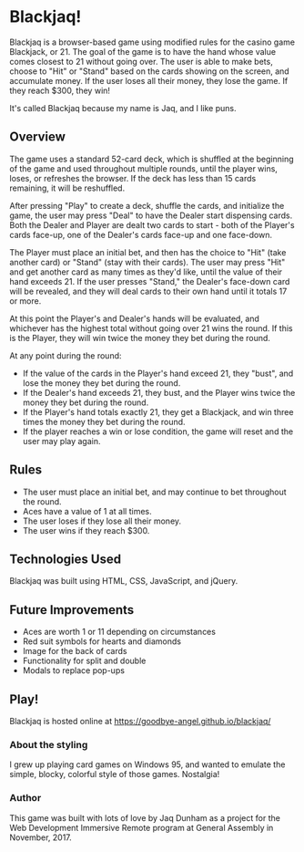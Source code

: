 # Blackjaq!

Blackjaq is a browser-based game using modified rules for the casino game Blackjack, or 21. The goal of the game is to have the hand whose value comes closest to 21 without going over. The user is able to make bets, choose to "Hit" or "Stand" based on the cards showing on the screen, and accumulate money. If the user loses all their money, they lose the game. If they reach $300, they win!

It's called Blackjaq because my name is Jaq, and I like puns.

##  Overview

The game uses a standard 52-card deck, which is shuffled at the beginning of the game and used throughout multiple rounds, until the player wins, loses, or refreshes the browser. If the deck has less than 15 cards remaining, it will be reshuffled.

After pressing "Play" to create a deck, shuffle the cards, and initialize the game, the user may press "Deal" to have the Dealer start dispensing cards. Both the Dealer and Player are dealt two cards to start - both of the Player's cards face-up, one of the Dealer's cards face-up and one face-down.

The Player must place an initial bet, and then has the choice to "Hit" (take another card) or "Stand" (stay with their cards). The user may press "Hit" and get another card as many times as they'd like, until the value of their hand exceeds 21. If the user presses "Stand," the Dealer's face-down card will be revealed, and they will deal cards to their own hand until it totals 17 or more.

At this point the Player's and Dealer's hands will be evaluated, and whichever has the highest total without going over 21 wins the round. If this is the Player, they will win twice the money they bet during the round.

At any point during the round:
- If the value of the cards in the Player's hand exceed 21, they "bust", and lose the money they bet during the round.
- If the Dealer's hand exceeds 21, they bust, and the Player wins twice the money they bet during the round.
- If the Player's hand totals exactly 21, they get a Blackjack, and win three times the money they bet during the round.
- If the player reaches a win or lose condition, the game will reset and the user may play again.

## Rules
- The user must place an initial bet, and may continue to bet throughout the round.
- Aces have a value of 1 at all times.
- The user loses if they lose all their money.
- The user wins if they reach $300.

## Technologies Used
Blackjaq was built using HTML, CSS, JavaScript, and jQuery.

## Future Improvements
- Aces are worth 1 or 11 depending on circumstances
- Red suit symbols for hearts and diamonds
- Image for the back of cards
- Functionality for split and double
- Modals to replace pop-ups

## Play!
Blackjaq is hosted online at https://goodbye-angel.github.io/blackjaq/

### About the styling
I grew up playing card games on Windows 95, and wanted to emulate the simple, blocky, colorful style of those games. Nostalgia!

### Author
This game was built with lots of love by Jaq Dunham as a project for the Web Development Immersive Remote program at General Assembly in November, 2017.
